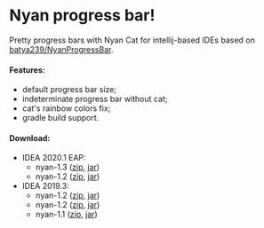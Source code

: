 # Nyan progress bar!

Pretty progress bars with Nyan Cat for intellij-based IDEs based on [batya239/NyanProgressBar](https://github.com/batya239/NyanProgressBar).

#### Features:
- default progress bar size;
- indeterminate progress bar without cat;
- cat's rainbow colors fix;
- gradle build support.

#### Download:
- IDEA 2020.1 EAP:
  - nyan-1.3 ([zip](https://github.com/Artiow/nyan-progress-bar/releases/download/1.3/nyan-1.3-LATEST-EAP-SNAPSHOT.zip), [jar](https://github.com/Artiow/nyan-progress-bar/releases/download/1.3/nyan-1.3-LATEST-EAP-SNAPSHOT.jar))
  - nyan-1.2 ([zip](https://github.com/Artiow/nyan-progress-bar/releases/download/1.2/nyan-1.2-LATEST-EAP-SNAPSHOT.zip), [jar](https://github.com/Artiow/nyan-progress-bar/releases/download/1.2/nyan-1.2-LATEST-EAP-SNAPSHOT.jar))
- IDEA 2019.3:
  - nyan-1.2 ([zip](https://github.com/Artiow/nyan-progress-bar/releases/download/1.3/nyan-1.3-2019.3.zip), [jar](https://github.com/Artiow/nyan-progress-bar/releases/download/1.3/nyan-1.3-2019.3.jar))
  - nyan-1.2 ([zip](https://github.com/Artiow/nyan-progress-bar/releases/download/1.2/nyan-1.2-2019.3.zip), [jar](https://github.com/Artiow/nyan-progress-bar/releases/download/1.2/nyan-1.2-2019.3.jar))
  - nyan-1.1 ([zip](https://github.com/Artiow/nyan-progress-bar/releases/download/1.1/nyan-1.1.zip), [jar](https://github.com/Artiow/nyan-progress-bar/releases/download/1.1/nyan-1.1.jar))

